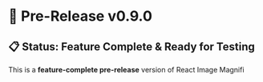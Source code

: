 # 🚀 Pre-Release v0.9.0

## 📋 Status: Feature Complete & Ready for Testing

This is a **feature-complete pre-release** version of React Image Magnifi